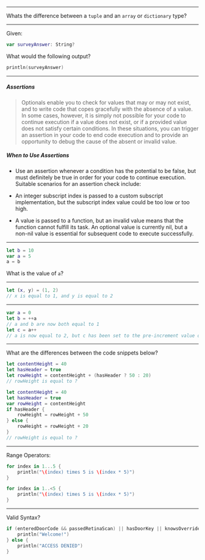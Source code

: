 -----

Whats the difference between a `tuple` and an `array` or `dictionary` type?

-----

Given:
```swift
var surveyAnswer: String?
```

What would the following output?
```swift
println(surveyAnswer) 
```
-----

##### Assertions

>Optionals enable you to check for values that may or may not exist, and to write code that copes gracefully with the absence of a value. In some cases, however, it is simply not possible for your code to continue execution if a value does not exist, or if a provided value does not satisfy certain conditions. In these situations, you can trigger an assertion in your code to end code execution and to provide an opportunity to debug the cause of the absent or invalid value.

##### When to Use Assertions

- Use an assertion whenever a condition has the potential to be false, but must definitely be true in order for your code to continue execution. Suitable scenarios for an assertion check include:

- An integer subscript index is passed to a custom subscript implementation, but the subscript index value could be too low or too high.
- A value is passed to a function, but an invalid value means that the function cannot fulfill its task.
An optional value is currently nil, but a non-nil value is essential for subsequent code to execute successfully.

-----

```swift
let b = 10
var a = 5
a = b
```

What is the value of `a`?

-----

```swift
let (x, y) = (1, 2)
// x is equal to 1, and y is equal to 2
```
-----

```swift
var a = 0
let b = ++a
// a and b are now both equal to 1
let c = a++
// a is now equal to 2, but c has been set to the pre-increment value of 1
```

-----

What are the differences between the code snippets below?

```swift
let contentHeight = 40
let hasHeader = true
let rowHeight = contentHeight + (hasHeader ? 50 : 20)
// rowHeight is equal to ?
```

```swift
let contentHeight = 40
let hasHeader = true
var rowHeight = contentHeight
if hasHeader {
    rowHeight = rowHeight + 50
} else {
    rowHeight = rowHeight + 20
}
// rowHeight is equal to ?
```

-----

Range Operators:

```swift
for index in 1...5 {
    println("\(index) times 5 is \(index * 5)")
}
```
```swift
for index in 1..<5 {
    println("\(index) times 5 is \(index * 5)")
}
```

-----

Valid Syntax?

```swift
if (enteredDoorCode && passedRetinaScan) || hasDoorKey || knowsOverridePassword {
    println("Welcome!")
} else {
    println("ACCESS DENIED")
}
```
